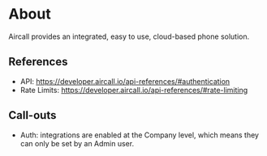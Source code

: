 # About

Aircall provides an integrated, easy to use, cloud-based phone solution.

## References

- API: https://developer.aircall.io/api-references/#authentication
- Rate Limits: https://developer.aircall.io/api-references/#rate-limiting

## Call-outs

- Auth: integrations are enabled at the Company level, which means they can only be set by an Admin user.
